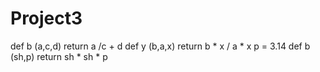 # Project3
def b (a,c,d)
    return a /c + d
def y (b,a,x)
    return b * x / a * x
p = 3.14
def b (sh,p)
    return sh * sh * p
